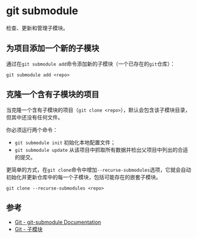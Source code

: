 git submodule
=============

检查、更新和管理子模块。

为项目添加一个新的子模块
----------------------

通过在`git submodule add`命令添加新的子模块（一个已存在的`git`仓库）：

```shell
git submodule add <repo>
```

克隆一个含有子模块的项目
----------------------

当克隆一个含有子模块的项目（`git clone <repo>`），默认会包含该子模块目录，但其中还没有任何文件。

你必须运行两个命令：

- `git submodule init` 初始化本地配置文件；
- `git submodule update` 从该项目中抓取所有数据并检出父项目中列出的合适的提交。

更简单的方式，在`git clone`命令中增加`--recurse-submodules`选项，它就会自动初始化并更新仓库中的每一个子模块，包括可能存在的嵌套子模块。

```shell
git clone --recurse-submodules <repo>
```

参考
----

- [Git - git-submodule Documentation](https://git-scm.com/docs/git-submodule)
- [Git - 子模块](https://git-scm.com/book/zh/v2/Git-%E5%B7%A5%E5%85%B7-%E5%AD%90%E6%A8%A1%E5%9D%97)
